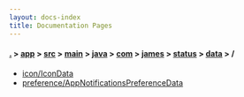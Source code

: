 ```yaml
---
layout: docs-index
title: Documentation Pages
---
```

#### [.](./../../../../../../../../index) > [app](./../../../../../../../index) > [src](./../../../../../../index) > [main](./../../../../../index) > [java](./../../../../index) > [com](./../../../index) > [james](./../../index) > [status](./../index) > [data](./index) > **/**

- [icon/IconData](icon/IconData)
- [preference/AppNotificationsPreferenceData](preference/AppNotificationsPreferenceData)
